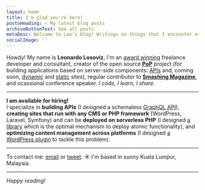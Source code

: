 ```yaml
---
layout: home
title: I'm glad you're here!
postsHeading: ✍️ My latest blog posts
archiveButtonText: See all posts
metaDesc: Welcome to Leo's blog! Writings on things that I encounter every day, from attending events, working on random projects, reading books, or anything noteworthy
socialImage: ''
---
```

Howdy! My name is **Leonardo Losoviz**, I'm an [award winning](https://www.smashingmagazine.com/2018/01/performance-challenge-winners-results/) freelance developer and consultant, creator of the open source **[PoP](https://github.com/leoloso/PoP)** project (for building applications based on server-side components: [APIs](https://github.com/getpop/api) and, coming soon, [dynamic](https://github.com/getpop/site) and [static](https://github.com/getpop/static-site-generator) sites), regular contributor to **[Smashing Magazine](https://www.smashingmagazine.com/author/leonardolosoviz/)**, and ocassional conference speaker. _I code, I learn, I share._

---

**I am available for hiring!**<br/>I specialize in **building APIs** (I designed a schemaless [GraphQL API](https://github.com/getpop/api-graphql)), **creating sites that run with any CMS or PHP framework** (WordPress, Laravel, Symfony) and can be **deployed on serverless PHP** (I designed [a library](https://github.com/getpop/component-model) which is the optimal mechanism to deploy atomic functionality), and **optimizing content management across platforms** (I designed [a WordPress plugin](https://wordpress.org/plugins/block-metadata/) to tackle this problem).

---

To contact me: [email](mailto:leo@getpop.org) or [tweet](https://twitter.com/losoviz). ☀️ I'm based in sunny Kuala Lumpur, Malaysia.

---

_Happy reading!_
